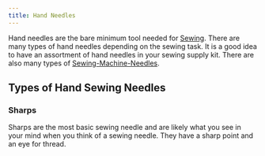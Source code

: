 ```yaml
---
title: Hand Needles
---
```


Hand needles are the bare minimum tool needed for [Sewing](sewing.md). There are many types of hand needles depending on the sewing task. It is a good idea to have an assortment of hand needles in your sewing supply kit. There are also many types of [Sewing-Machine-Needles](sewing-machine-needles.md).

## Types of Hand Sewing Needles

### Sharps

Sharps are the most basic sewing needle and are likely what you see in your mind when you think of a sewing needle. They have a sharp point and an eye for thread.
